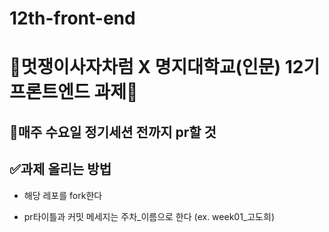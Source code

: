 # 12th-front-end

# 🦁멋쟁이사자차럼 X 명지대학교(인문) 12기 프론트엔드 과제🦁


## 📄매주 수요일 정기세션 전까지 pr할 것


## ✅과제 올리는 방법

* 해당 레포를 fork한다

* pr타이틀과 커밋 메세지는 주차_이름으로 한다 (ex. week01_고도희)

